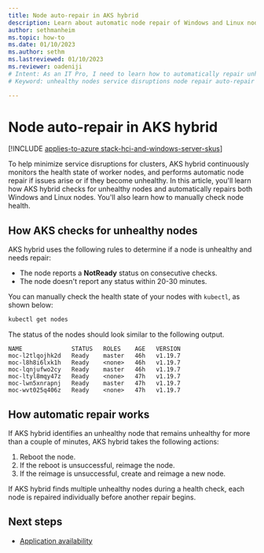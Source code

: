 ```yaml
---
title: Node auto-repair in AKS hybrid
description: Learn about automatic node repair of Windows and Linux nodes in AKS hybrid.
author: sethmanheim
ms.topic: how-to
ms.date: 01/10/2023
ms.author: sethm 
ms.lastreviewed: 01/10/2023
ms.reviewer: oadeniji
# Intent: As an IT Pro, I need to learn how to automatically repair unhealthy nodes in order to avoid service disruptions.
# Keyword: unhealthy nodes service disruptions node repair auto-repair

---
```


# Node auto-repair in AKS hybrid

[!INCLUDE [applies-to-azure stack-hci-and-windows-server-skus](includes/aks-hci-applies-to-skus/aks-hybrid-applies-to-azure-stack-hci-windows-server-sku.md)]

To help minimize service disruptions for clusters, AKS hybrid continuously monitors the health state of worker nodes, and performs automatic node repair if issues arise or if they become unhealthy. In this article, you'll learn how AKS hybrid checks for unhealthy nodes and automatically repairs both Windows and Linux nodes. You'll also learn how to manually check node health.

## How AKS checks for unhealthy nodes

AKS hybrid uses the following rules to determine if a node is unhealthy and needs repair:

- The node reports a **NotReady** status on consecutive checks.
- The node doesn't report any status within 20-30 minutes.

You can manually check the health state of your nodes with `kubectl`, as shown below:

```powershell
kubectl get nodes
```

The status of the nodes should look similar to the following output.

```shell
NAME              STATUS   ROLES    AGE   VERSION
moc-l2tlqojhk2d   Ready    master   46h   v1.19.7
moc-l8h8i6lxk1h   Ready    <none>   46h   v1.19.7
moc-lqnjufwo2cy   Ready    master   46h   v1.19.7
moc-ltyl8mqy47z   Ready    <none>   47h   v1.19.7
moc-lwn5xnrapnj   Ready    master   47h   v1.19.7
moc-wvt025q406z   Ready    <none>   47h   v1.19.7
```

## How automatic repair works

If AKS hybrid identifies an unhealthy node that remains unhealthy for more than a couple of minutes, AKS hybrid takes the following actions:

1. Reboot the node.
2. If the reboot is unsuccessful, reimage the node.
3. If the reimage is unsuccessful, create and reimage a new node.

If AKS hybrid finds multiple unhealthy nodes during a health check, each node is repaired individually before another repair begins.

## Next steps

- [Application availability](./app-availability.md)
